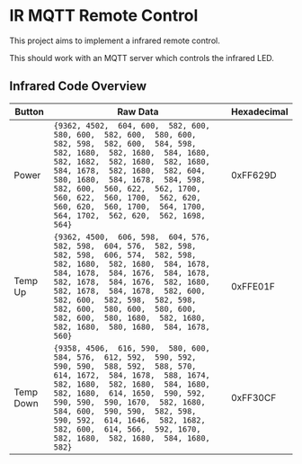 # IR MQTT Remote Control

This project aims to implement a infrared remote control. 

This should work with an MQTT server which controls the infrared LED.

## Infrared Code Overview

| Button | Raw Data | Hexadecimal |
| ------ | -------- | ----------- |
| Power  | ```{9362, 4502,  604, 600,  582, 600,  580, 600,  582, 600,  580, 600,  582, 598,  582, 600,  584, 598,  582, 1680,  582, 1680,  584, 1680,  582, 1682,  582, 1680,  582, 1680,  584, 1678,  582, 1680,  582, 604,  580, 1680,  584, 1678,  584, 598,  582, 600,  560, 622,  562, 1700,  560, 622,  560, 1700,  562, 620,  560, 620,  560, 1700,  564, 1700,  564, 1702,  562, 620,  562, 1698,  564}``` | 0xFF629D |
| Temp Up | ```{9362, 4500,  606, 598,  604, 576,  582, 598,  604, 576,  582, 598,  582, 598,  606, 574,  582, 598,  582, 1680,  582, 1680,  584, 1678,  584, 1678,  584, 1676,  584, 1678,  582, 1678,  584, 1676,  582, 1680,  582, 1678,  584, 1678,  582, 600,  582, 600,  582, 598,  582, 598,  582, 600,  580, 600,  580, 600,  582, 600,  580, 1680,  582, 1680,  582, 1680,  580, 1680,  584, 1678,  560}``` | 0xFFE01F |
| Temp Down | ```{9358, 4506,  616, 590,  580, 600,  584, 576,  612, 592,  590, 592,  590, 590,  588, 592,  588, 570,  614, 1672,  584, 1678,  588, 1674,  582, 1680,  582, 1680,  584, 1680,  582, 1680,  614, 1650,  590, 592,  590, 590,  590, 1670,  582, 1680,  584, 600,  590, 590,  582, 598,  590, 592,  614, 1646,  582, 1682,  582, 600,  614, 566,  592, 1670,  582, 1680,  582, 1680,  584, 1680,  582}``` | 0xFF30CF |
